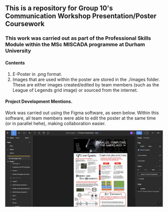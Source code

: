 ## This is a repository for Group 10's Communication Workshop Presentation/Poster Coursework

### This work was carried out as part of the Professional Skills Module within the MSc MISCADA programme at Durham University

#### Contents

1. E-Poster in .png format.
2. Images that are used within the poster are stored in the ./images folder. These are either images created/edited by team members (such as the League of Legends grid image) or sourced from the internet.

#### Project Development Mentions.

Work was carried out using the Figma software, as seen below. Within this software, all team members were able to edit the poster at the same time (or in parallel hehe), making collaboration easier.  

![Figma Dashboard with the Poster in the Background being complete](./images/figma.png)

